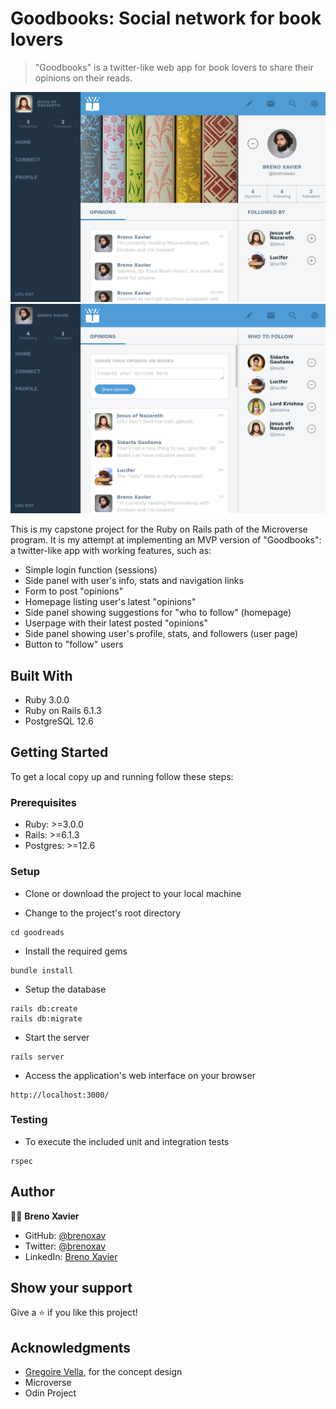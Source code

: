 # Goodbooks: Social network for book lovers

> "Goodbooks" is a twitter-like web app for book lovers to share their opinions on their reads.

![Screenshot](./screenshots/screenshot-1.png)
![Screenshot](./screenshots/screenshot-2.png)

This is my capstone project for the Ruby on Rails path of the Microverse program.
It is my attempt at implementing an MVP version of "Goodbooks": a twitter-like app with working features, such as:
- Simple login function (sessions)
- Side panel with user's info, stats and navigation links
- Form to post "opinions"
- Homepage listing user's latest "opinions"
- Side panel showing suggestions for "who to follow" (homepage)
- Userpage with their latest posted "opinions"
- Side panel showing user's profile, stats, and followers (user page)
- Button to "follow" users

## Built With

- Ruby 3.0.0
- Ruby on Rails 6.1.3
- PostgreSQL 12.6

<!-- ## Live Demo -->

<!-- [Take a look at a live demo of this app](https://####.herokuapp.com/) -->

## Getting Started

To get a local copy up and running follow these steps:

### Prerequisites

- Ruby: >=3.0.0
- Rails: >=6.1.3
- Postgres: >=12.6

### Setup

- Clone or download the project to your local machine

- Change to the project's root directory
```
cd goodreads
```

- Install the required gems
```
bundle install
```

- Setup the database
```
rails db:create
rails db:migrate
```

- Start the server
```
rails server
```

- Access the application's web interface on your browser
```
http://localhost:3000/
```
### Testing

- To execute the included unit and integration tests
```
rspec
```

## Author

👨‍💻 **Breno Xavier**

- GitHub: [@brenoxav](https://github.com/brenoxav)
- Twitter: [@brenoxav](https://twitter.com/brenoxav)
- LinkedIn: [Breno Xavier](https://linkedin.com/in/brenoxav)

## Show your support

Give a ⭐️ if you like this project!

## Acknowledgments

- [Gregoire Vella](https://www.behance.net/gregoirevella), for the concept design
- Microverse
- Odin Project